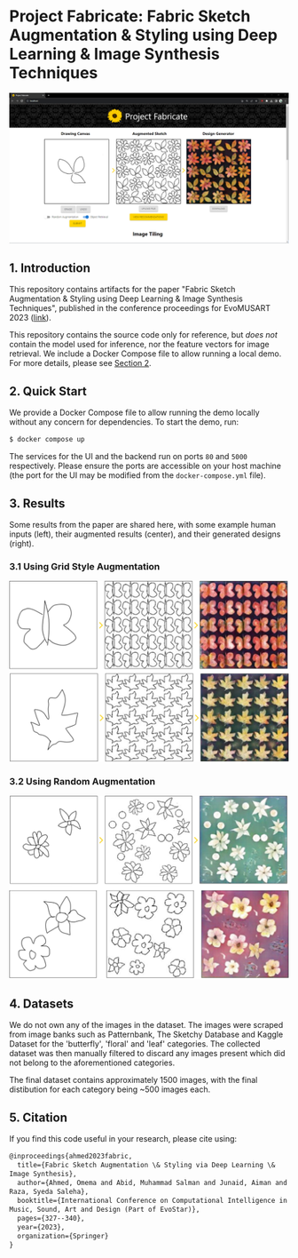 # Project Fabricate: Fabric Sketch Augmentation & Styling using Deep Learning & Image Synthesis Techniques

![Home page for Project Fabricate](assets/image-3.png)

## 1. Introduction
This repository contains artifacts for the paper "Fabric Sketch Augmentation & Styling using Deep Learning & Image Synthesis Techniques", published in the conference proceedings for EvoMUSART 2023 ([link](https://doi.org/10.1007/978-3-031-29956-8_21)).

This repository contains the source code only for reference, but *does not* contain the model used for inference, nor the feature vectors for image retrieval. We include a Docker Compose file to allow running a local demo. For more details, please see [Section 2](#2-quick-start).

## 2. Quick Start
We provide a Docker Compose file to allow running the demo locally without any concern for dependencies. To start the demo, run:

```bash
$ docker compose up
```
The services for the UI and the backend run on ports `80` and `5000` respectively. Please ensure the ports are accessible on your host machine (the port for the UI may be modified from the `docker-compose.yml` file).

## 3. Results
Some results from the paper are shared here, with some example human inputs (left), their augmented results (center), and their generated designs (right).

### 3.1 Using Grid Style Augmentation
![grid-augment](assets/image.png)

### 3.2 Using Random Augmentation
![random-augment](assets/image-1.png)

## 4. Datasets
We do not own any of the images in the dataset. The images were scraped from image banks such as Patternbank, The Sketchy Database and Kaggle Dataset for the 'butterfly', 'floral' and 'leaf' categories. The collected dataset was then
manually filtered to discard any images present which did not belong to the aforementioned categories.

The final dataset contains approximately 1500 images, with the final distibution for each category being ~500 images each.

## 5. Citation
If you find this code useful in your research, please cite using:
```
@inproceedings{ahmed2023fabric,
  title={Fabric Sketch Augmentation \& Styling via Deep Learning \& Image Synthesis},
  author={Ahmed, Omema and Abid, Muhammad Salman and Junaid, Aiman and Raza, Syeda Saleha},
  booktitle={International Conference on Computational Intelligence in Music, Sound, Art and Design (Part of EvoStar)},
  pages={327--340},
  year={2023},
  organization={Springer}
}
```
